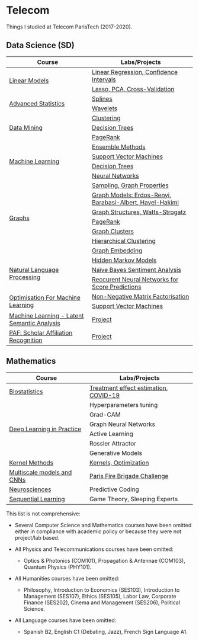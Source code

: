 # Telecom

Things I studied at Telecom ParisTech (2017-2020).

## Data Science (SD)

<table>
    <thead>
        <tr>
            <th>Course</th>
            <th>Labs/Projects</th>
        </tr>
    </thead>
    <tbody>
         <!-- Linear Models -->
         <tr>
              <td rowspan=2><a href="https://github.com/mtchibozo/Telecom/tree/master/Data%20Science/Statistics-Linear-Models">Linear Models</a></td>
              <td><a href="https://github.com/mtchibozo/Telecom/tree/master/Data%20Science/Statistics-Linear-Models/TP1">Linear Regression, Confidence Intervals</a></td>
         </tr>
         <tr>
              <td><a href="https://github.com/mtchibozo/Telecom/tree/master/Data%20Science/Statistics-Linear-Models/TP2">Lasso, PCA, Cross-Validation</a></td>
         </tr>
         <!-- Advanced Statistics -->
         <tr>
              <td rowspan=2><a href="https://github.com/mtchibozo/Telecom/tree/master/Data%20Science/Advanced-Statistics">Advanced Statistics</a></td>
              <td><a href="https://github.com/mtchibozo/Telecom/tree/master/Data%20Science/Advanced-Statistics/Splines">Splines</a></td>
         </tr>
         <tr>
              <td><a href="https://github.com/mtchibozo/Telecom/tree/master/Data%20Science/Advanced-Statistics/Wavelets">Wavelets</a></td>
         </tr>
         <!-- Data Mining -->
         <tr>
              <td rowspan=3><a href="https://github.com/mtchibozo/Telecom/tree/master/Data%20Science/Clustering-Trees-and-PageRank">Data Mining</a></td>
              <td><a href="https://github.com/mtchibozo/Telecom/tree/master/Data%20Science/Clustering-Trees-and-PageRank/Clustering">Clustering</a></td>
         </tr>
         <tr>
              <td><a href="https://github.com/mtchibozo/Telecom/tree/master/Data%20Science/Clustering-Trees-and-PageRank/DecisionTree">Decision Trees</a></td>
         </tr>
         <tr>
              <td><a href="https://github.com/mtchibozo/Telecom/tree/master/Data%20Science/Clustering-Trees-and-PageRank/PageRank">PageRank</a></td>
         </tr>
         <!-- Machine Learning -->
         <tr>
              <td rowspan=4><a href="https://github.com/mtchibozo/Telecom/tree/master/Data%20Science/Ensemble-Methods-SVM">Machine Learning</a></td>
              <td><a href="https://github.com/mtchibozo/Telecom/tree/master/Data%20Science/Ensemble-Methods-SVM/TP_EnsembleMethods">Ensemble Methods</a></td>
         </tr>
         <tr>
              <td><a href="https://github.com/mtchibozo/Telecom/tree/master/Data%20Science/Ensemble-Methods-SVM/TP_SVM">Support Vector Machines</a></td>
         </tr>
         <tr>
              <td><a href="https://github.com/mtchibozo/Telecom/tree/master/Data%20Science/Ensemble-Methods-SVM/TP_Trees">Decision Trees</a></td>
         <tr>
              <td><a href="https://github.com/mtchibozo/Telecom/tree/master/Data%20Science/Ensemble-Methods-SVM/TP_NeuralNets">Neural Networks</a></td>
         </tr>
         <!-- Graphs -->
         <tr>
              <td rowspan=7><a href="https://github.com/mtchibozo/Telecom/tree/master/Data%20Science/Graph-Mining-with-Networkx">Graphs</a></td>
              <td><a href="https://github.com/mtchibozo/Telecom/blob/master/Data%20Science/Graph-Mining-with-Networkx/1-Sampling.ipynb">Sampling, Graph Properties</a></td>
         </tr>
         <tr>
              <td><a href="https://github.com/mtchibozo/Telecom/blob/master/Data%20Science/Graph-Mining-with-Networkx/2-models.ipynb">Graph Models: Erdos-Renyi, Barabasi-Albert, Havel-Hakimi</a></td>
         </tr>
         <tr>
              <td><a href="https://github.com/mtchibozo/Telecom/blob/master/Data%20Science/Graph-Mining-with-Networkx/3-Structure.ipynb">Graph Structures, Watts-Strogatz</a></td>
         <tr>
              <td><a href="https://github.com/mtchibozo/Telecom/blob/master/Data%20Science/Graph-Mining-with-Networkx/4-pagerank.ipynb">PageRank</a></td>
         <tr>
              <td><a href="https://github.com/mtchibozo/Telecom/blob/master/Data%20Science/Graph-Mining-with-Networkx/5-clustering.ipynb">Graph Clusters</a></td>  
         <tr>
              <td><a href="https://github.com/mtchibozo/Telecom/blob/master/Data%20Science/Graph-Mining-with-Networkx/6-hierarchical.ipynb">Hierarchical Clustering</a></td>
         <tr>
              <td><a href="https://github.com/mtchibozo/Telecom/blob/master/Data%20Science/Graph-Mining-with-Networkx/7-embedding.ipynb">Graph Embedding</a></td>
         </tr>
         <!-- Natural Language Processing -->
         <tr>
              <td rowspan=3><a href="https://github.com/mtchibozo/Telecom/tree/master/Data%20Science/Natural-Language-Processing">Natural Language Processing</a></td>
              <td><a href="https://github.com/mtchibozo/Telecom/tree/master/Data%20Science/Natural-Language-Processing/TP1-Hidden-Markov-Models">Hidden Markov Models</a></td>
         </tr>
         <tr>
              <td><a href="https://github.com/mtchibozo/Telecom/blob/master/Data%20Science/Natural-Language-Processing/TP2-Sentiment-Analysis/TPBayes_vEnglish.pdf">Naïve Bayes Sentiment Analysis</a></td>
         </tr>
            <tr>
              <td><a href="https://github.com/mtchibozo/Telecom/tree/master/Data%20Science/Natural-Language-Processing/TP3-Recurrent-Neural-Networks">Reccurent Neural Networks for Score Predictions</a></td>
         </tr>
         <!-- Optimization for Machine Learning -->
         <tr>
              <td rowspan=2><a href="https://github.com/mtchibozo/Telecom/tree/master/Data%20Science/Optimization-For-Machine-Learning">Optimisation For Machine Learning </a></td>
              <td><a href="https://github.com/mtchibozo/Telecom/tree/master/Data%20Science/Optimization-For-Machine-Learning/TP1">Non-Negative Matrix Factorisation</a></td>
         </tr>
         <tr>
              <td><a href="https://github.com/mtchibozo/Telecom/tree/master/Data%20Science/Optimization-For-Machine-Learning/TP2">Support Vector Machines</a></td>
         </tr>
               <!-- Latent Semantic Analysis - Grand Débat National Project -->
         <tr>
              <td rowspan=1><a href="https://github.com/mtchibozo/Telecom/tree/master/Data%20Science/Latent-Semantic-Analysis-Grand-Debat-National">Machine Learning - Latent Semantic Analysis </a></td>
              <td><a href="https://github.com/mtchibozo/Telecom/tree/master/Data%20Science/Latent-Semantic-Analysis-Grand-Debat-National">Project</a></td>
         </tr>
               <!-- Scholar Affiliation Recognition Project -->
         <tr>
              <td rowspan=1><a href="https://github.com/mtchibozo/Telecom/tree/master/Data%20Science/Scholar-Affiliation-Recognition-Project">PAF: Scholar Affiliation Recognition </a></td>
              <td><a href="https://github.com/mtchibozo/Telecom/tree/master/Data%20Science/Scholar-Affiliation-Recognition-Project">Project</a></td>
         </tr>
    </tbody>
</table>

## Mathematics

<table>
    <thead>
        <tr>
            <th>Course</th>
            <th>Labs/Projects</th>
        </tr>
    </thead>
    <tbody>
         <!-- Biostatistics -->
         <tr>
              <td rowspan=1><a href="https://github.com/moulinantoine/MVA/tree/master/biostatistics">Biostatistics</a></td>
              <td><a href="https://github.com/moulinantoine/MVA/tree/master/biostatistics">Treatment effect estimation, COVID-19</a></td>
         </tr>
         <!-- Deep Learning in Practice -->
         <tr>
              <td rowspan=6><a href="https://github.com/moulinantoine/MVA/tree/master/deep_practice">Deep Learning in Practice</a></td>
              <td>Hyperparameters tuning</td>
         </tr>
         <tr>
              <td>Grad-CAM</td>
         </tr>
         <tr>
              <td>Graph Neural Networks</td>
         </tr>
         <tr>
              <td>Active Learning</td>
         </tr>
         <tr>
              <td>Rossler Attractor</td>
         </tr>
         <tr>
              <td>Generative Models</td>
         </tr>
         <!-- Kernel Methods -->
         <tr>
              <td rowspan=1><a href="https://github.com/moulinantoine/MVA/tree/master/">Kernel Methods</a></td>
              <td><a href="https://github.com/moulinantoine/MVA/tree/master/kernel_methods">Kernels, Optimization</a></td>
         </tr>
         <!-- Multiscale models and CNNs -->
         <tr>
              <td rowspan=1><a href="https://github.com/moulinantoine/MVA/tree/master/multi_scale">Multiscale models and CNNs</a></td>
              <td><a href="https://github.com/moulinantoine/MVA/tree/master/multi_scale">Paris Fire Brigade Challenge</a></td>
         </tr>
         <!-- Neurosciences -->
         <tr>
              <td rowspan=1><a href="https://github.com/moulinantoine/MVA/tree/master/neurosciences">Neurosciences</a></td>
              <td>Predictive Coding</td>
         </tr>
         <!-- Sequential Learning -->
         <tr>
              <td rowspan=1><a href="https://github.com/moulinantoine/MVA/tree/master/sequential_learning">Sequential Learning</a></td>
              <td>Game Theory, Sleeping Experts</td>
         </tr>
    </tbody>
</table>


This list is not comprehensive: 

* Several Computer Science and Mathematics courses have been omitted either in compliance with academic policy or because they were not project/lab based.

* All Physics and Telecommunications courses have been omitted:

  - Optics & Photonics (COM101), Propagation & Antennae (COM103), Quantum Physics (PHY101).

* All Humanities courses have been omitted:

  - Philosophy, Introduction to Economics (SES103), Introduction to Management (SES107), Ethics (SES105), Labor Law, Corporate Finance (SES202), Cinema and Management (SES206), Political Science.

* All Language courses have been omitted:

  - Spanish B2, English C1 (Debating, Jazz), French Sign Language A1.
